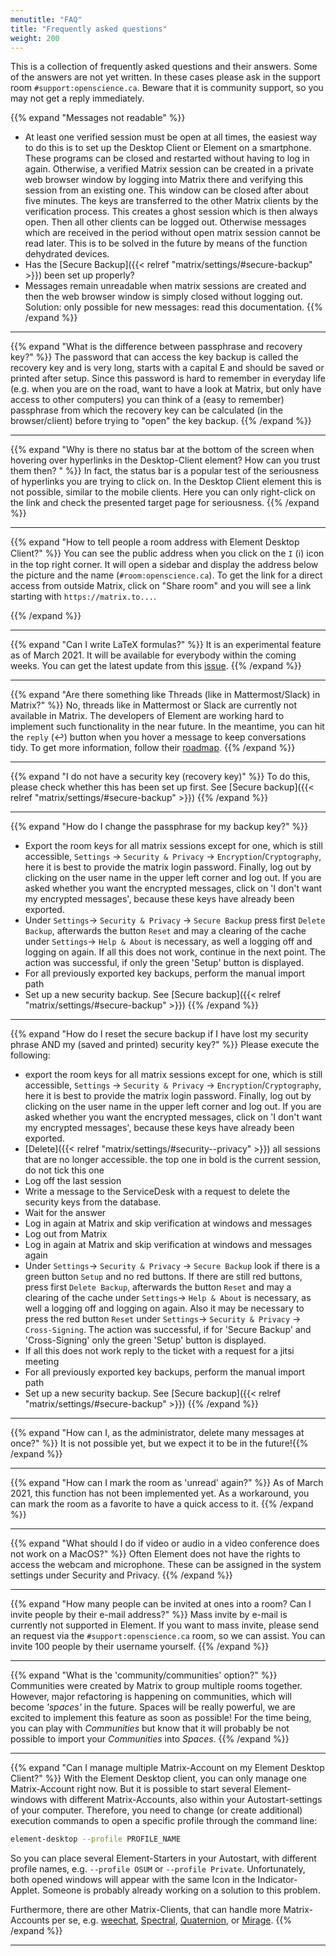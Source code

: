 ```yaml
---
menutitle: "FAQ"
title: "Frequently asked questions"
weight: 200
---
```


This is a collection of frequently asked questions and their answers. Some of
the answers are not yet written. In these cases please ask in the support room
`#support:openscience.ca`. Beware that it is community support, so you may not
get a reply immediately.

{{% expand "Messages not readable" %}}

- At least one verified session must be open at all times, the easiest way to do
  this is to set up the Desktop Client or Element on a smartphone. These
  programs can be closed and restarted without having to log in again.
  Otherwise, a verified Matrix session can be created in a private web browser
  window by logging into Matrix there and verifying this session from an
  existing one. This window can be closed after about five minutes. The keys are
  transferred to the other Matrix clients by the verification process. This
  creates a ghost session which is then always open. Then all other clients can
  be logged out. Otherwise messages which are received in the period without
  open matrix session cannot be read later. This is to be solved in the future
  by means of the function dehydrated devices.
- Has the [Secure Backup]({{< relref "matrix/settings/#secure-backup" >}}) been
  set up properly?
- Messages remain unreadable when matrix sessions are created and then the web
  browser window is simply closed without logging out. Solution: only possible
  for new messages: read this documentation. {{% /expand %}}

---

{{% expand "What is the difference between passphrase and recovery key?" %}} The
password that can access the key backup is called the recovery key and is very
long, starts with a capital E and should be saved or printed after setup. Since
this password is hard to remember in everyday life (e.g. when you are on the
road, want to have a look at Matrix, but only have access to other computers)
you can think of a (easy to remember) passphrase from which the recovery key can
be calculated (in the browser/client) before trying to "open" the key backup.
{{% /expand %}}

---

{{% expand "Why is there no status bar at the bottom of the screen when hovering over hyperlinks in the Desktop-Client element? How can you trust them then? " %}}
In fact, the status bar is a popular test of the seriousness of hyperlinks you
are trying to click on. In the Desktop Client element this is not possible,
similar to the mobile clients. Here you can only right-click on the link and
check the presented target page for seriousness. {{% /expand %}}

---

{{% expand "How to tell people a room address with Element Desktop Client?" %}}
You can see the public address when you click on the `I` (ℹ️) icon in the top
right corner. It will open a sidebar and display the address below the picture
and the name (`#room:openscience.ca`). To get the link for a direct access from
outside Matrix, click on "Share room" and you will see a link starting with
`https://matrix.to...`.

{{% /expand %}}

---

{{% expand "Can I write LaTeX formulas?" %}} It is an experimental feature as of
March 2021. It will be available for everybody within the coming weeks. You can
get the latest update from this
[issue](https://github.com/vector-im/element-web/issues/1945). {{% /expand %}}

---

{{% expand "Are there something like Threads (like in Mattermost/Slack) in Matrix?" %}}
No, threads like in Mattermost or Slack are currently not available in Matrix.
The developers of Element are working hard to implement such functionality in
the near future. In the meantime, you can hit the `reply` (↩️) button when you
hover a message to keep conversations tidy. To get more information, follow
their [roadmap](https://github.com/vector-im/roadmap/projects/1).
{{% /expand %}}

---

{{% expand "I do not have a security key (recovery key)" %}} To do this, please
check whether this has been set up first. See [Secure
backup]({{< relref "matrix/settings/#secure-backup" >}}) {{% /expand %}}

---

{{% expand "How do I change the passphrase for my backup key?" %}}

- Export the room keys for all matrix sessions except for one, which is still
  accessible, `Settings` -> `Security & Privacy` -> `Encryption`/`Cryptography`,
  here it is best to provide the matrix login password. Finally, log out by
  clicking on the user name in the upper left corner and log out. If you are
  asked whether you want the encrypted messages, click on 'I don't want my
  encrypted messages', because these keys have already been exported.
- Under `Settings`-> `Security & Privacy` -> `Secure Backup` press first
  `Delete Backup`, afterwards the button `Reset` and may a clearing of the cache
  under `Settings`-> `Help & About` is necessary, as well a logging off and
  logging on again. If all this does not work, continue in the next point. The
  action was successful, if only the green 'Setup' button is displayed.
- For all previously exported key backups, perform the manual import path
- Set up a new security backup. See [Secure
  backup]({{< relref "matrix/settings/#secure-backup" >}}) {{% /expand %}}

---

{{% expand "How do I reset the secure backup if I have lost my security phrase AND my (saved and printed) security key?" %}}
Please execute the following:

- export the room keys for all matrix sessions except for one, which is still
  accessible, `Settings` -> `Security & Privacy` -> `Encryption`/`Cryptography`,
  here it is best to provide the matrix login password. Finally, log out by
  clicking on the user name in the upper left corner and log out. If you are
  asked whether you want the encrypted messages, click on 'I don't want my
  encrypted messages', because these keys have already been exported.
- [Delete]({{< relref "matrix/settings/#security--privacy" >}}) all sessions
  that are no longer accessible. the top one in bold is the current session, do
  not tick this one
- Log off the last session
- Write a message to the ServiceDesk with a request to delete the security keys
  from the database.
- Wait for the answer
- Log in again at Matrix and skip verification at windows and messages
- Log out from Matrix
- Log in again at Matrix and skip verification at windows and messages again
- Under `Settings`-> `Security & Privacy` -> `Secure Backup` look if there is a
  green button `Setup` and no red buttons. If there are still red buttons, press
  first `Delete Backup`, afterwards the button `Reset` and may a clearing of the
  cache under `Settings`-> `Help & About` is necessary, as well a logging off
  and logging on again. Also it may be necessary to press the red button `Reset`
  under `Settings`-> `Security & Privacy` -> `Cross-Signing`. The action was
  successful, if for 'Secure Backup' and 'Cross-Signing' only the green 'Setup'
  button is displayed.
- If all this does not work reply to the ticket with a request for a jitsi
  meeting
- For all previously exported key backups, perform the manual import path
- Set up a new security backup. See [Secure
  backup]({{< relref "matrix/settings/#secure-backup" >}}) {{% /expand %}}

---

{{% expand "How can I, as the administrator, delete many messages at once?" %}}
It is not possible yet, but we expect it to be in the future!{{% /expand %}}

---

{{% expand "How can I mark the room as 'unread' again?" %}} As of March 2021,
this function has not been implemented yet. As a workaround, you can mark the
room as a favorite to have a quick access to it. {{% /expand %}}

---

{{% expand "What should I do if video or audio in a video conference does not work on a MacOS?" %}}
Often Element does not have the rights to access the webcam and microphone.
These can be assigned in the system settings under Security and Privacy.
{{% /expand %}}

---

{{% expand "How many people can be invited at ones into a room? Can I invite people by their e-mail address?" %}}
Mass invite by e-mail is currently not supported in Element. If you want to mass
invite, please send an request via the `#support:openscience.ca` room, so we can
assist. You can invite 100 people by their username yourself. {{% /expand %}}

---

{{% expand "What is the 'community/communities' option?" %}} Communities were
created by Matrix to group multiple rooms together. However, major refactoring
is happening on communities, which will become _'spaces'_ in the future. Spaces
will be really powerful, we are excited to implement this feature as soon as
possible! For the time being, you can play with _Communities_ but know that it
will probably be not possible to import your _Communities_ into _Spaces_.
{{% /expand %}}

---

{{% expand "Can I manage multiple Matrix-Account on my Element Desktop Client?" %}}
With the Element Desktop client, you can only manage one Matrix-Account right
now. But it is possible to start several Element-windows with different
Matrix-Accounts, also within your Autostart-settings of your computer.
Therefore, you need to change (or create additional) execution commands to open
a specific profile through the command line:

```bash
element-desktop --profile PROFILE_NAME
```

So you can place several Element-Starters in your Autostart, with different
profile names, e.g. `--profile OSUM` or `--profile Private`. Unfortunately, both
opened windows will appear with the same Icon in the Indicator-Applet. Someone
is probably already working on a solution to this problem.

Furthermore, there are other Matrix-Clients, that can handle more
Matrix-Accounts per se, e.g.
[weechat](https://matrix.org/docs/projects/client/weechat-matrix),
[Spectral](https://matrix.org/docs/projects/client/spectral),
[Quaternion](https://matrix.org/docs/projects/client/quaternion), or
[Mirage](https://matrix.org/docs/projects/client/mirage). {{% /expand %}}

---
